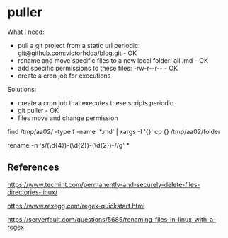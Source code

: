 # puller


What I need:

- pull a git project from a static url periodic: git@github.com:victorhdda/blog.git - OK
- rename and move specific files to a new local folder: all .md - OK
- add specific permissions to these files: -rw-r--r-- - OK
- create a cron job for executions

Solutions:
- create a cron job that executes these scripts periodic
- git puller - OK
- files move and change permission

find /tmp/aa02/ -type f -name '*.md' | xargs -I '{}' cp {} /tmp/aa02/folder

 rename -n 's/(\d{4})-(\d{2})-(\d{2})-//g' *


















## References

https://www.tecmint.com/permanently-and-securely-delete-files-directories-linux/


https://www.rexegg.com/regex-quickstart.html


https://serverfault.com/questions/5685/renaming-files-in-linux-with-a-regex

